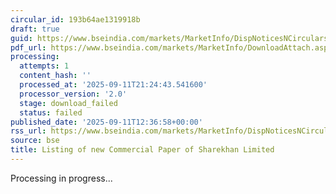 ```yaml
---
circular_id: 193b64ae1319918b
draft: true
guid: https://www.bseindia.com/markets/MarketInfo/DispNoticesNCirculars.aspx?Noticeid={9047B4B3-8614-4263-91E2-6DE3A39D81FB}&noticeno=20250911-66&dt=09/11/2025&icount=66&totcount=91&flag=0
pdf_url: https://www.bseindia.com/markets/MarketInfo/DownloadAttach.aspx?id=20250911-66&attachedId=
processing:
  attempts: 1
  content_hash: ''
  processed_at: '2025-09-11T21:24:43.541600'
  processor_version: '2.0'
  stage: download_failed
  status: failed
published_date: '2025-09-11T12:36:58+00:00'
rss_url: https://www.bseindia.com/markets/MarketInfo/DispNoticesNCirculars.aspx?Noticeid={9047B4B3-8614-4263-91E2-6DE3A39D81FB}&noticeno=20250911-66&dt=09/11/2025&icount=66&totcount=91&flag=0
source: bse
title: Listing of new Commercial Paper of Sharekhan Limited
---
```


Processing in progress...